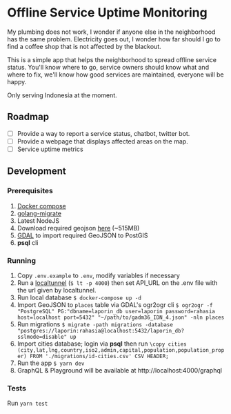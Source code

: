 # Offline Service Uptime Monitoring

My plumbing does not work, I wonder if anyone else in the neighborhood has the same problem.
Electricity goes out, I wonder how far should I go to find a coffee shop that is not affected by the blackout.

This is a simple app that helps the neighborhood to spread offline service status.
You'll know where to go, service owners should know what and where to fix, we'll know how good services are maintained, everyone will be happy.

Only serving Indonesia at the moment.

## Roadmap

- [ ] Provide a way to report a service status, chatbot, twitter bot.
- [ ] Provide a webpage that displays affected areas on the map.
- [ ] Service uptime metrics

## Development

### Prerequisites

1. [Docker compose](https://docs.docker.com/compose/install/)
2. [golang-migrate](https://github.com/golang-migrate/migrate/tree/master/cmd/migrate)
3. Latest NodeJS
4. Download required geojson [here](https://mega.nz/#!2UBiSCyC!AbK-0yJdWuoKmLmcOzi_7nUofgbk1pWTb7--NGFqGx4) (~515MB)
5. [GDAL](https://gdal.org/download.html) to import required GeoJSON to PostGIS
6. **psql** cli

### Running

1. Copy `.env.example` to `.env`, modify variables if necessary
2. Run a [localtunnel](https://www.npmjs.com/package/localtunnel) (`$ lt -p 4000`) then set API_URL on the .env file with the url given by localtunnel.
3. Run local database `$ docker-compose up -d`
4. Import GeoJSON to `places` table via GDAL's ogr2ogr cli `$ ogr2ogr -f "PostgreSQL" PG:"dbname=laporin_db user=laporin password=rahasia host=localhost port=5432" "~/path/to/gadm36_IDN_4.json" -nln places`
5. Run migrations `$ migrate -path migrations -database "postgres://laporin:rahasia@localhost:5432/laporin_db?sslmode=disable" up`
6. Import cities database; login via **psql** then run `\copy cities (city,lat,lng,country,iso2,admin,capital,population,population_proper) FROM './migrations/id-cities.csv' CSV HEADER;`
7. Run the app `$ yarn dev`
8. GraphQL & Playground will be available at http://localhost:4000/graphql

### Tests

Run `yarn test`

